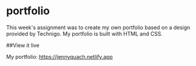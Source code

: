 # portfolio
This week's assignment was to create my own portfolio based on a design provided by Technigo. My portfolio is built with HTML and CSS.

##View it live

My portfolio: https://jennyquach.netlify.app